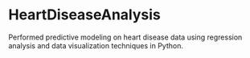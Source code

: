 # HeartDiseaseAnalysis
Performed predictive modeling on heart disease data using regression analysis and data visualization techniques in Python.
